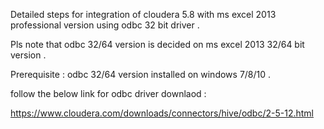 
Detailed steps for integration of cloudera 5.8 with ms excel 2013 professional version using odbc 32 bit driver .

Pls note that odbc 32/64 version is decided on ms excel 2013 32/64 bit version .

Prerequisite : odbc 32/64 version installed on windows 7/8/10 .

follow the below link for odbc driver downlaod :

https://www.cloudera.com/downloads/connectors/hive/odbc/2-5-12.html
